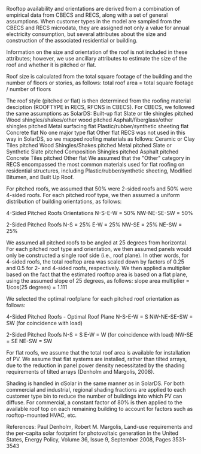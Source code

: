 Rooftop availability and orientations are derived from a combination of empirical data from CBECS and RECS, along with a set of general assumptions. When customer types in the model are sampled from the CBECS and RECS microdata, they are assigned not only a value for annual electricity consumption, but several attributes about the size and construction of the associated residential or building. 

Information on the size and orientation of the roof is not included in these attributes; however, we use ancillary attributes to estimate the size of the roof and whether it is pitched or flat. 

Roof size is calculated from the total square footage of the building and the number of floors or stories, as follows:
	total roof area  = total square footage / number of floors

The roof style (pitched or flat) is then determined from the roofing material desciption (ROOFTYPE in RECS, RFCNS in CBECS). For CBECS, we followed the same assumptions as SolarDS:
		Built-up							flat
		Slate or tile shingles				pitched
		Wood shingles/shakes/other wood		pitched
		Asphalt/fiberglass/other shingles	pitched
		Metal surfacing						flat
		Plastic/rubber/synthetic sheeting	flat
		Concrete							flat
		No one major type					flat
		Other								flat
RECS was not used in this way in SolarDS, so we mapped roofing materials as follows:
		Ceramic or Clay Tiles				pitched
		Wood Shingles/Shakes				pitched
		Metal								pitched
		Slate or Synthetic Slate			pitched
		Composition Shingles				pitched
		Asphalt								pitched
		Concrete Tiles						pitched
		Other								flat
We assumed that the "Other" category in RECS encompassed the most common materials used for flat roofing on residential structures, including Plastic/rubber/synthetic sheeting, Modified Bitumen, and Built Up Roof.

For pitched roofs, we assumed that 50% were 2-sided roofs and 50% were 4-sided roofs. For each pitched roof type, we then assumed a uniform distribution of building orientations, as follows:

4-Sided Pitched Roofs Orientations
N-S-E-W = 50%
NW-NE-SE-SW = 50%

2-Sided Pitched Roofs
N-S = 25%
E-W = 25%
NW-SE = 25%
NE-SW = 25%

We assumed all pitched roofs to be angled at 25 degrees from horizontal. For each pitched roof type and orientation, we then assumed panels would only be constructed a single roof side (i.e., roof plane). In other words, for 4-sided roofs, the total rooftop area was scaled down by factors of 0.25 and 0.5 for 2- and 4-sided roofs, respectively. We then applied a multiplier based on the fact that the estimated rooftop area is based on a flat plane, using the assumed slope of 25 degrees, as follows:
	slope area multiplier = 1/cos(25 degrees) = 1.111

We selected the optimal roofplane for each pitched roof orientation as follows:

4-Sided Pitched Roofs - Optimal Roof Plane
N-S-E-W = S
NW-NE-SE-SW = SW (for coincidence with load)

2-Sided Pitched Roofs
N-S = S
E-W = W (for coincidence with load)
NW-SE = SE
NE-SW = SW

For flat roofs, we assume that the total roof area is available for installation of PV. We assume that flat systems are installed, rather than tilted arrays, due to the reduction in panel power density necessitated by the shading requirements of tilted arrays (Denholm and Margolis, 2008).

Shading is handled in dSolar in the same manner as in SolarDS. For both commercial and industrial, regional shading fractions are applied to each customer type bin to reduce the number of buildings into which PV can diffuse. For commercial, a constant factor of 80% is then applied to the available roof top on each remaining building to account for factors such as rooftop-mounted HVAC, etc.


References:
Paul Denholm, Robert M. Margolis, Land-use requirements and the per-capita solar footprint for photovoltaic generation in the United States, Energy Policy, Volume 36, Issue 9, September 2008, Pages 3531-3543

